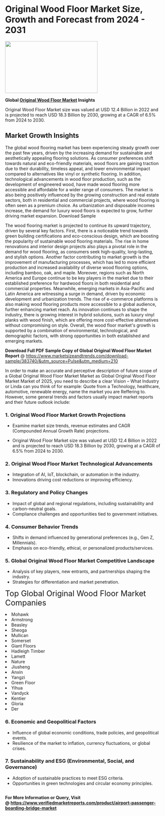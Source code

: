 <H1>Original Wood Floor Market Size, Growth and Forecast from 2024 - 2031</H1><img class="aligncenter size-medium wp-image-584254" src="https://thirdeyenews.in/wp-content/uploads/2024/09/Global-Market-Research-300x168.jpeg" alt="" width="300" height="168" /><p><strong>Global&nbsp;<a href="https://www.marketsizeandtrends.com/download-sample/383740/&amp;utm_source=Pulse&amp;utm_medium=210">Original Wood Floor Market</a> Insights</strong></p><p>Original Wood Floor Market size was valued at USD 12.4 Billion in 2022 and is projected to reach USD 18.3 Billion by 2030, growing at a CAGR of 6.5% from 2024 to 2030.</p><p><h2>Market Growth Insights</h2> <p>The global wood flooring market has been experiencing steady growth over the past few years, driven by the increasing demand for sustainable and aesthetically appealing flooring solutions. As consumer preferences shift towards natural and eco-friendly materials, wood floors are gaining traction due to their durability, timeless appeal, and lower environmental impact compared to alternatives like vinyl or synthetic flooring. In addition, technological advancements in wood floor production, such as the development of engineered wood, have made wood flooring more accessible and affordable for a wider range of consumers. The market is also being positively influenced by the growing construction and real estate sectors, both in residential and commercial projects, where wood flooring is often seen as a premium choice. As urbanization and disposable incomes increase, the demand for luxury wood floors is expected to grow, further driving market expansion. Download Sample</p> <p>The wood flooring market is projected to continue its upward trajectory, driven by several key factors. First, there is a noticeable trend towards green building certifications and eco-conscious design, which are boosting the popularity of sustainable wood flooring materials. The rise in home renovations and interior design projects also plays a pivotal role in the demand for wood flooring, as consumers seek high-quality, long-lasting, and stylish options. Another factor contributing to market growth is the improvement of manufacturing processes, which has led to more efficient production and increased availability of diverse wood flooring options, including bamboo, oak, and maple. Moreover, regions such as North America and Europe continue to be key players in the market due to their established preference for hardwood floors in both residential and commercial properties. Meanwhile, emerging markets in Asia-Pacific and Latin America are witnessing a surge in demand, driven by economic development and urbanization trends. The rise of e-commerce platforms is also making wood flooring products more accessible to a global audience, further enhancing market reach. As innovation continues to shape the industry, there is growing interest in hybrid solutions, such as luxury vinyl planks with wood finish, which are offering more cost-effective alternatives without compromising on style. Overall, the wood floor market's growth is supported by a combination of environmental, technological, and demographic factors, with strong opportunities in both established and emerging markets. </p><p><span class=""><strong>Download Full PDF Sample Copy of Global Original Wood Floor Market Report</strong> @ <a href="https://www.marketsizeandtrends.com/download-sample/383740/&amp;utm_source=Pulse&amp;utm_medium=210" target="_blank">https://www.marketsizeandtrends.com/download-sample/383740/&amp;utm_source=Pulse&amp;utm_medium=210</a></span></p><p>In order to make an accurate and perceptive description of future scope of a Global&nbsp;Original Wood Floor Market Market as Global&nbsp;Original Wood Floor Market Market of 2025, you need to describe a clear Vision &ndash; What Industry or Linda can you think of for example: Quote from a Technology, healthcare, automotive, renewable energy, name the market you are Reffering to. However, some general trends and factors usually impact market reports and their future outlook include:</p><h3>1.&nbsp;<strong>Original Wood Floor Market Growth Projections</strong></h3><ul><li>Examine market size trends, revenue estimates and CAGR (Compounded Annual Growth Rate) projections.</li><li><p>Original Wood Floor Market size was valued at USD 12.4 Billion in 2022 and is projected to reach USD 18.3 Billion by 2030, growing at a CAGR of 6.5% from 2024 to 2030.</p></li></ul><h3>2.&nbsp;<strong>Original Wood Floor Market Technological Advancements</strong></h3><ul><li>Integration of AI, IoT, blockchain, or automation in the industry.</li><li>Innovations driving cost reductions or improving efficiency.</li></ul><h3>3.&nbsp;<strong>Regulatory and Policy Changes</strong></h3><ul><li>Impact of global and regional regulations, including sustainability and carbon-neutral goals.</li><li>Compliance challenges and opportunities tied to government initiatives.</li></ul><h3>4.&nbsp;<strong>Consumer Behavior Trends</strong></h3><ul><li>Shifts in demand influenced by generational preferences (e.g., Gen Z, Millennials).</li><li>Emphasis on eco-friendly, ethical, or personalized products/services.</li></ul><h3>5.&nbsp;<strong>Global Original Wood Floor Market Competitive Landscape</strong></h3><ul><li>Analysis of key players, new entrants, and partnerships shaping the industry.</li><li>Strategies for differentiation and market penetration.</li></ul><p data-pm-slice="1 1 []"><span style="color: inherit; font-family: inherit; font-size: 25px;">Top Global Original Wood Floor Market Companies</span></p><div class="" data-test-id=""><p><li>Mohawk</li><li> Armstrong</li><li> Beasley</li><li> Sheoga</li><li> Mullican</li><li> Somerset</li><li> Giant Floors</li><li> Hadleigh Timber</li><li> Lamett</li><li> Nature</li><li> Jiusheng</li><li> Anxin</li><li> Yangzi</li><li> Green Floor</li><li> Yihua</li><li> Vandyck</li><li> Kentier</li><li> Gloria</li><li> Der</li></p></div><h3>6.&nbsp;<strong>Economic and Geopolitical Factors</strong></h3><ul><li>Influence of global economic conditions, trade policies, and geopolitical events.</li><li>Resilience of the market to inflation, currency fluctuations, or global crises.</li></ul><h3>7.&nbsp;<strong>Sustainability and ESG (Environmental, Social, and Governance)</strong></h3><ul><li>Adoption of sustainable practices to meet ESG criteria.</li><li>Opportunities in green technologies and circular economy principles.</li></ul><h2><strong style="font-size: 14px;">For More Information or Query, Visit @&nbsp;</strong><a style="background-color: #ffffff; font-size: 14px;" href="https://www.marketsizeandtrends.com/report/original-wood-floor-market/" target="_blank">https://www.verifiedmarketreports.com/product/airport-passenger-boarding-bridge-market</a></h2>
